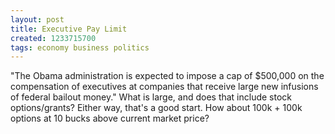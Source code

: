```yaml
---
layout: post
title: Executive Pay Limit
created: 1233715700
tags: economy business politics
---
```

"The Obama administration is expected to impose a cap of $500,000 on the compensation of executives at companies that receive large new infusions of federal bailout money." What is large, and does that include stock options/grants? Either way, that's a good start. How about 100k + 100k options at 10 bucks above current market price?

